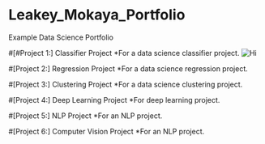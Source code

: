 # Leakey_Mokaya_Portfolio
Example Data Science Portfolio

#[#Project 1:] Classifier Project
*For a data science classifier project.
![Hi](https://github.com/LeakeyMokaya/Leakey_Mokaya_Portfolio/blob/main/images/Bar%20Graph.G03.watermarked.2k.png)

#[Project 2:] Regression Project
*For a data science regression project.

#[Project 3:] Clustering Project
*For a data science clustering project.

#[Project 4:] Deep Learning Project
*For deep learning project.

#[Project 5:] NLP Project
*For an NLP project.

#[Project 6:] Computer Vision Project
*For an NLP project.

